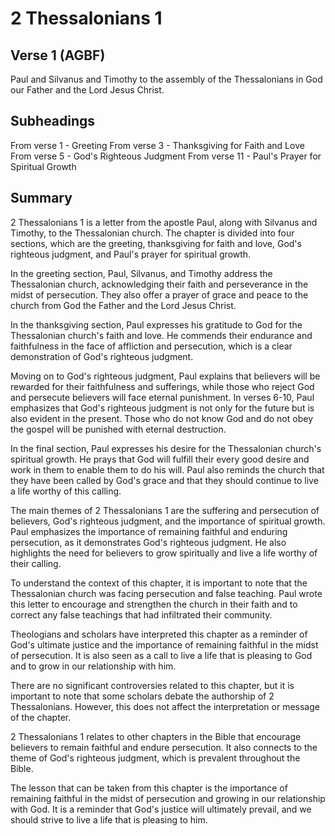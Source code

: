 # 2 Thessalonians 1

## Verse 1 (AGBF)

Paul and Silvanus and Timothy to the assembly of the Thessalonians in God our Father and the Lord Jesus Christ.

## Subheadings

From verse 1 - Greeting
From verse 3 - Thanksgiving for Faith and Love
From verse 5 - God's Righteous Judgment
From verse 11 - Paul's Prayer for Spiritual Growth

## Summary

2 Thessalonians 1 is a letter from the apostle Paul, along with Silvanus and Timothy, to the Thessalonian church. The chapter is divided into four sections, which are the greeting, thanksgiving for faith and love, God's righteous judgment, and Paul's prayer for spiritual growth.

In the greeting section, Paul, Silvanus, and Timothy address the Thessalonian church, acknowledging their faith and perseverance in the midst of persecution. They also offer a prayer of grace and peace to the church from God the Father and the Lord Jesus Christ.

In the thanksgiving section, Paul expresses his gratitude to God for the Thessalonian church's faith and love. He commends their endurance and faithfulness in the face of affliction and persecution, which is a clear demonstration of God's righteous judgment. 

Moving on to God's righteous judgment, Paul explains that believers will be rewarded for their faithfulness and sufferings, while those who reject God and persecute believers will face eternal punishment. In verses 6-10, Paul emphasizes that God's righteous judgment is not only for the future but is also evident in the present. Those who do not know God and do not obey the gospel will be punished with eternal destruction.

In the final section, Paul expresses his desire for the Thessalonian church's spiritual growth. He prays that God will fulfill their every good desire and work in them to enable them to do his will. Paul also reminds the church that they have been called by God's grace and that they should continue to live a life worthy of this calling.

The main themes of 2 Thessalonians 1 are the suffering and persecution of believers, God's righteous judgment, and the importance of spiritual growth. Paul emphasizes the importance of remaining faithful and enduring persecution, as it demonstrates God's righteous judgment. He also highlights the need for believers to grow spiritually and live a life worthy of their calling.

To understand the context of this chapter, it is important to note that the Thessalonian church was facing persecution and false teaching. Paul wrote this letter to encourage and strengthen the church in their faith and to correct any false teachings that had infiltrated their community.

Theologians and scholars have interpreted this chapter as a reminder of God's ultimate justice and the importance of remaining faithful in the midst of persecution. It is also seen as a call to live a life that is pleasing to God and to grow in our relationship with him.

There are no significant controversies related to this chapter, but it is important to note that some scholars debate the authorship of 2 Thessalonians. However, this does not affect the interpretation or message of the chapter.

2 Thessalonians 1 relates to other chapters in the Bible that encourage believers to remain faithful and endure persecution. It also connects to the theme of God's righteous judgment, which is prevalent throughout the Bible.

The lesson that can be taken from this chapter is the importance of remaining faithful in the midst of persecution and growing in our relationship with God. It is a reminder that God's justice will ultimately prevail, and we should strive to live a life that is pleasing to him.